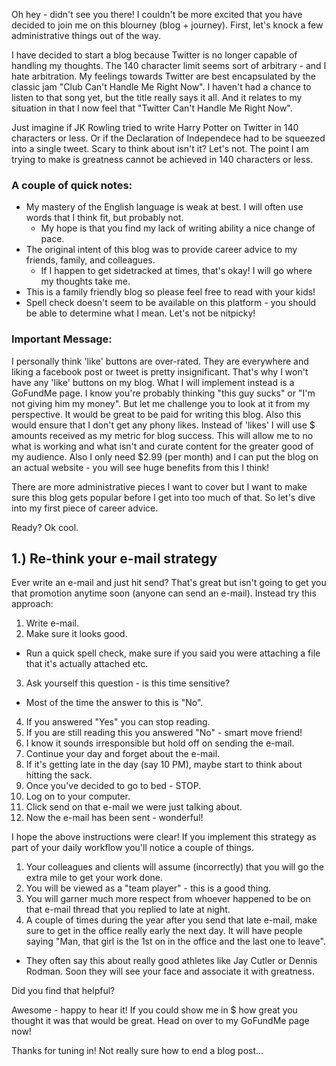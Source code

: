 Oh hey - didn't see you there! I couldn't be more excited that you have decided to join me on this blourney (blog + journey). First, let's knock a few administrative things out of the way.

I have decided to start a blog because Twitter is no longer capable of handling my thoughts. 
The 140 character limit seems sort of arbitrary - and I hate arbitration.
My feelings towards Twitter are best encapsulated by the classic jam "Club Can't Handle Me Right Now". 
I haven't had a chance to listen to that song yet, but the title really says it all.
And it relates to my situation in that I now feel that "Twitter Can't Handle Me Right Now".

Just imagine if JK Rowling tried to write Harry Potter on Twitter in 140 characters or less.
Or if the Declaration of Independece had to be squeezed into a single tweet. Scary to think about isn't it? Let's not.
The point I am trying to make is greatness cannot be achieved in 140 characters or less.

### A couple of quick notes:
+ My mastery of the English language is weak at best. I will often use words that I think fit, but probably not.
  - My hope is that you find my lack of writing ability a nice change of pace.
+ The original intent of this blog was to provide career advice to my friends, family, and colleagues.
  - If I happen to get sidetracked at times, that's okay! I will go where my thoughts take me.
+ This is a family friendly blog so please feel free to read with your kids!
+ Spell check doesn't seem to be available on this platform - you should be able to determine what I mean. Let's not be nitpicky!

### Important Message:
I personally think 'like' buttons are over-rated. They are everywhere and liking a facebook post or tweet is pretty insignificant. That's why I won't have any 'like' buttons on my blog. What I will implement instead is a GoFundMe page. I know you're probably thinking "this guy sucks" or "I'm not giving him my money". But let me challenge you to look at it from my perspective. It would be great to be paid for writing this blog. Also this would ensure that I don't get any phony likes. Instead of 'likes' I will use $ amounts received as my metric for blog success. This will allow me to no what is working and what isn't and curate content for the greater good of my audience. Also I only need $2.99 (per month) and I can put the blog on an actual website - you will see huge benefits from this I think!

There are more administrative pieces I want to cover but I want to make sure this blog gets popular before I get into too much of that. So let's dive into my first piece of career advice.

Ready? Ok cool.

## 1.) Re-think your e-mail strategy
Ever write an e-mail and just hit send? That's great but isn't going to get you that promotion anytime soon (anyone can send an e-mail). Instead try this approach:

1. Write e-mail.
2. Make sure it looks good.
+ Run a quick spell check, make sure if you said you were attaching a file that it's actually attached etc.
3. Ask yourself this question - is this time sensitive?
  + Most of the time the answer to this is "No".
4. If you answered "Yes" you can stop reading.
5. If you are still reading this you answered "No" - smart move friend!
6. I know it sounds irresponsible but hold off on sending the e-mail.
7. Continue your day and forget about the e-mail.
8. If it's getting late in the day (say 10 PM), maybe start to think about hitting the sack.
9. Once you've decided to go to bed - STOP.
10. Log on to your computer.
11. Click send on that e-mail we were just talking about.
12. Now the e-mail has been sent - wonderful!

I hope the above instructions were clear! If you implement this strategy as part of your daily workflow you'll notice a couple of things.

1. Your colleagues and clients will assume (incorrectly) that you will go the extra mile to get your work done.
2. You will be viewed as a "team player" - this is a good thing.
3. You will garner much more respect from whoever happened to be on that e-mail thread that you replied to late at night.
4. A couple of times during the year after you send that late e-mail, make sure to get in the office really early the next day. It will have people saying "Man, that girl is the 1st on in the office and the last one to leave". 
+ They often say this about really good athletes like Jay Cutler or Dennis Rodman. Soon they will see your face and associate it with greatness.

Did you find that helpful? 

Awesome - happy to hear it! If you could show me in $ how great you thought it was that would be great. Head on over to my GoFundMe page now!

Thanks for tuning in! Not really sure how to end a blog post...

